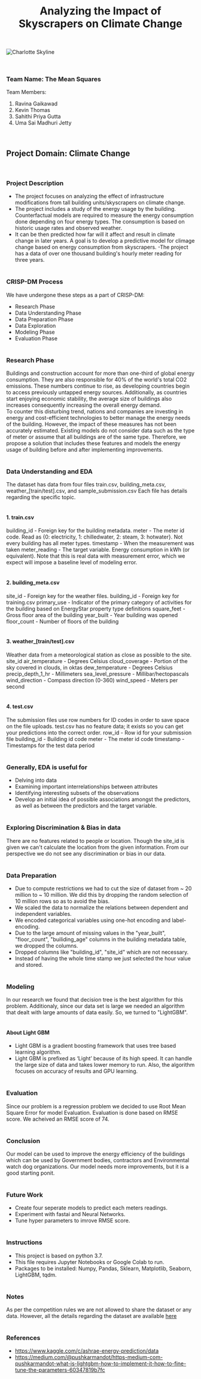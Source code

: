 <h1 align = "center"> Analyzing the Impact of Skyscrapers on Climate Change </h1>

<br/>

![Charlotte Skyline](https://v1019.com/wp-content/uploads/sites/51/2018/01/Charlotte-Skyline.jpg)

<br/>

### Team Name: The Mean Squares

Team Members:
1. Ravina Gaikawad
2. Kevin Thomas
3. Sahithi Priya Gutta
4. Uma Sai Madhuri Jetty

<br/>

## Project Domain: Climate Change

<br/>

### Project Description
- The project focuses on analyzing  the effect of infrastructure modifications from tall building units/skyscrapers on climate change.
- The project includes a study of the energy usage  by the building. Counterfactual models are required to measure the energy consumption done depending on four energy types. The consumption is based on historic usage rates and observed weather.
- It can be then predicted how far will it affect and result in climate change in later years. A goal is to develop a predictive model  for climage change based on energy consumption from skyscrapers.
-The project has a data of over one thousand building's hourly meter reading for three years.<br/><br/>


### CRISP-DM Process
We have undergone these steps as a part of CRISP-DM:
- Research Phase
- Data Understanding Phase
- Data Preparation Phase
- Data Exploration
- Modeling Phase
- Evaluation Phase<br/><br/>


### Research Phase
Buildings and construction account for more than one-third of global energy consumption. They are also responsible for 40% of the world's total CO2 emissions. These numbers continue to rise, as developing countries begin to access previously untapped energy sources. Additionally, as countries start enjoying economic stability, the average size of buildings also increases consequently increasing the overall energy demand.
<br> To counter this disturbing trend, nations and companies are investing in energy and cost-efficient technologies to better manage the energy needs of the building. However, the impact of these measures has not been accurately estimated. Existing models do not consider data such as the type of meter or assume that all buildings are of the same type. Therefore, we propose a solution that includes these features and models the energy usage of building before and after implementing improvements.<br/><br/>
	
	
### Data Understanding and EDA
The dataset has data from four files train.csv, building_meta.csv, weather_[train/test].csv, and sample_submission.csv
Each file has details regarding the specific topic.<br/><br/>


#### 1. train.csv

building_id - Foreign key for the building metadata.
meter - The meter id code. Read as {0: electricity, 1: chilledwater, 2: steam, 3: hotwater}. Not every building has all meter types.
timestamp - When the measurement was taken
meter_reading - The target variable. Energy consumption in kWh (or equivalent). Note that this is real data with measurement error, which we expect will impose a baseline level of modeling error.<br/><br/>


#### 2. building_meta.csv

site_id - Foreign key for the weather files.
building_id - Foreign key for training.csv
primary_use - Indicator of the primary category of activities for the building based on EnergyStar property type definitions
square_feet - Gross floor area of the building
year_built - Year building was opened
floor_count - Number of floors of the building<br/><br/>
	
	
#### 3. weather_[train/test].csv

Weather data from a meteorological station as close as possible to the site.
site_id
air_temperature - Degrees Celsius
cloud_coverage - Portion of the sky covered in clouds, in oktas
dew_temperature - Degrees Celsius
precip_depth_1_hr - Millimeters
sea_level_pressure - Millibar/hectopascals
wind_direction - Compass direction (0-360)
wind_speed - Meters per second<br/><br/>
	
	
#### 4. test.csv

The submission files use row numbers for ID codes in order to save space on the file uploads. test.csv has no feature data; it exists so you can get your predictions into the correct order.
row_id - Row id for your submission file
building_id - Building id code
meter - The meter id code
timestamp - Timestamps for the test data period<br/><br/>
	
	
### Generally, EDA is useful for
- Delving into data
- Examining important interrelationships between attributes
- Identifying interesting subsets of the observations
- Develop an initial idea of possible associations amongst the predictors, as well as between the predictors and the target variable.<br/><br/>


### Exploring Discrimination & Bias in data
There are no features related to people or location. Though the site_id is given we can't calculate the location from the given information. From our perspective we do not see any discrimination or bias in our data.<br/><br/>


### Data Preparation
- Due to compute restrictions we had to cut the size of dataset from ~ 20 million to ~ 10 million. We did this by dropping the random selection of 10 million rows so as to avoid the bias.
- We scaled the data to normalize the relations between dependent and independent variables.
- We encoded categorical variables using one-hot encoding and label-encoding.
- Due to the large amount of missing values in the "year_built", "floor_count", "builiding_age" columns in the building metadata table, we dropped the columns.
- Dropped columns like "building_id", "site_id" which are not necessary.
- Instead of having the whole time stamp we just selected the hour value and stored.<br/><br/>


### Modeling
In our research we found that decision tree is the best algorithm for this problem. Additionaly, since our data set is large we needed an algorithm that dealt with large amounts of data easily. So, we turned to "LightGBM".<br/><br/>


#### About Light GBM
- Light GBM is a gradient boosting framework that uses tree based learning algorithm.
- Light GBM is prefixed as ‘Light’ because of its high speed. It can handle the large size of data and takes lower memory to run. Also, the algorithm focuses on accuracy of results and GPU learning.<br/><br/>


### Evaluation
Since our problem is a regression problem we decided to use Root Mean Square Error for model Evaluation. Evaluation is done based on RMSE score. We acheived an RMSE score of 74.<br/><br/>


### Conclusion
Our model can be used to improve the energy efficiency of the buildings which can be used by Government bodies, contractors and Environmental watch dog organizations. Our model needs more improvements, but it is a good starting ponit.<br/><br/>


### Future Work
- Create four seperate models to predict each meters readings.
- Experiment with fastai and Neural Networks.
- Tune hyper parameters to imrove RMSE score.<br/><br/>


### Instructions
- This project is based on python 3.7.
- This file requires Jupyter Notebooks or Google Colab to run.
- Packages to be installed: Numpy, Pandas, Sklearn, Matplotlib, Seaborn, LightGBM, tqdm.<br/><br/>


### Notes
As per the competition rules we are not allowed to share the dataset or any data. However, all the details regarding the dataset are available [here](https://www.kaggle.com/c/ashrae-energy-prediction/overview)<br/><br/>


### References
- https://www.kaggle.com/c/ashrae-energy-prediction/data
- https://medium.com/@pushkarmandot/https-medium-com-pushkarmandot-what-is-lightgbm-how-to-implement-it-how-to-fine-tune-the-parameters-60347819b7fc
<br/>
